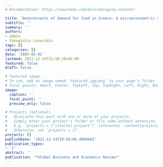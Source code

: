 ```yaml
---
# Documentation: https://wowchemy.com/docs/managing-content/

title: 'Determinants of demand for food in Greece: A microeconometric approach'
subtitle: ''
summary: ''
authors:
- admin
- Panagiotis Lazaridis
tags: []
categories: []
date: '2003-01-01'
lastmod: 2021-12-24T22:50:10+02:00
featured: false
draft: false

# Featured image
# To use, add an image named `featured.jpg/png` to your page's folder.
# Focal points: Smart, Center, TopLeft, Top, TopRight, Left, Right, BottomLeft, Bottom, BottomRight.
image:
  caption: ''
  focal_point: ''
  preview_only: false

# Projects (optional).
#   Associate this post with one or more of your projects.
#   Simply enter your project's folder or file name without extension.
#   E.g. `projects = ["internal-project"]` references `content/project/deep-learning/index.md`.
#   Otherwise, set `projects = []`.
projects: []
publishDate: '2021-12-24T20:50:09.490446Z'
publication_types:
- '2'
abstract: ''
publication: '*Global Business and Economics Review*'
---
```

